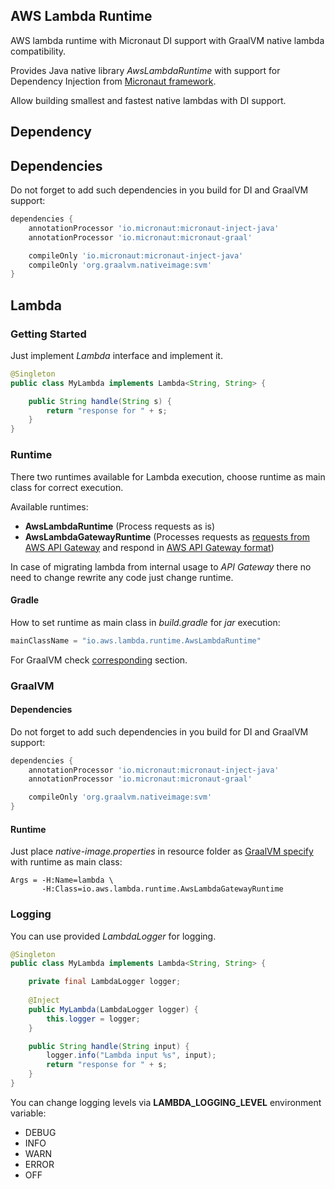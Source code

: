 ## AWS Lambda Runtime

AWS lambda runtime with Micronaut DI support with GraalVM native lambda compatibility.

Provides Java native library *AwsLambdaRuntime* with support for Dependency Injection from [Micronaut framework](https://docs.micronaut.io/latest/guide/index.html#ioc).

Allow building smallest and fastest native lambdas with DI support.

## Dependency

## Dependencies

Do not forget to add such dependencies in you build for DI and GraalVM support:

```groovy
dependencies {
    annotationProcessor 'io.micronaut:micronaut-inject-java'
    annotationProcessor 'io.micronaut:micronaut-graal'

    compileOnly 'io.micronaut:micronaut-inject-java'
    compileOnly 'org.graalvm.nativeimage:svm'
}
```

## Lambda

### Getting Started

Just implement *Lambda* interface and implement it.

```java
@Singleton
public class MyLambda implements Lambda<String, String> {

    public String handle(String s) {
        return "response for " + s;
    }
}
```

### Runtime

There two runtimes available for Lambda execution, choose runtime as main class for correct execution.

Available runtimes:
- **AwsLambdaRuntime** (Process requests as is)
- **AwsLambdaGatewayRuntime** (Processes requests as [requests from AWS API Gateway](https://docs.aws.amazon.com/apigateway/latest/developerguide/http-api-develop-integrations-lambda.html) and respond in [AWS API Gateway format](https://docs.aws.amazon.com/apigateway/latest/developerguide/http-api-develop-integrations-lambda.html))

In case of migrating lambda from internal usage to *API Gateway* there no need to change rewrite any code just change runtime.

#### Gradle

How to set runtime as main class in *build.gradle* for *jar* execution:
```groovy
mainClassName = "io.aws.lambda.runtime.AwsLambdaRuntime"
```

For GraalVM check [corresponding](#graalvm) section.

### GraalVM

#### Dependencies

Do not forget to add such dependencies in you build for DI and GraalVM support:

```groovy
dependencies {
    annotationProcessor 'io.micronaut:micronaut-inject-java'
    annotationProcessor 'io.micronaut:micronaut-graal'

    compileOnly 'org.graalvm.nativeimage:svm'
}
```

#### Runtime

Just place *native-image.properties* in resource folder as [GraalVM specify](https://docs.oracle.com/en/graalvm/enterprise/19/guide/reference/native-image/configuration.html) with runtime as main class:
```text
Args = -H:Name=lambda \
       -H:Class=io.aws.lambda.runtime.AwsLambdaGatewayRuntime
```

### Logging

You can use provided *LambdaLogger* for logging.

```java
@Singleton
public class MyLambda implements Lambda<String, String> {

    private final LambdaLogger logger;
    
    @Inject
    public MyLambda(LambdaLogger logger) {
        this.logger = logger;
    }

    public String handle(String input) {
        logger.info("Lambda input %s", input);
        return "response for " + s;
    }
}
```

You can change logging levels via **LAMBDA_LOGGING_LEVEL** environment variable:
- DEBUG
- INFO
- WARN
- ERROR
- OFF
